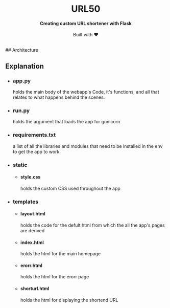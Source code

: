<h1 align="center">
 URL50
</h1>

<h4 align="center">Creating custom URL shortener with Flask</h4>
<p align="center">
 Built with ❤︎ 
</p>
</br>
## Architecture

## Explanation 

- ### app.py
  holds the main body of the webapp's Code, it's functions, and all that relates to what happens behind the scenes.
- ### run.py
  holds the argument that loads the app for gunicorn
- ### requirements.txt
  a list of all the libraries and modules that need to be installed in the env to get the app to work.
- ### static
  - #### style.css
    holds the custom CSS used throughout the app
- ### templates
  - #### layout.html
    holds the code for the defult html from which the all the app's pages are derived
  - #### index.html
    holds the html for the main homepage
  - #### erorr.html
    holds the html for the erorr page
  - #### shorturl.html
    holds the html for displaying the shortend URL
